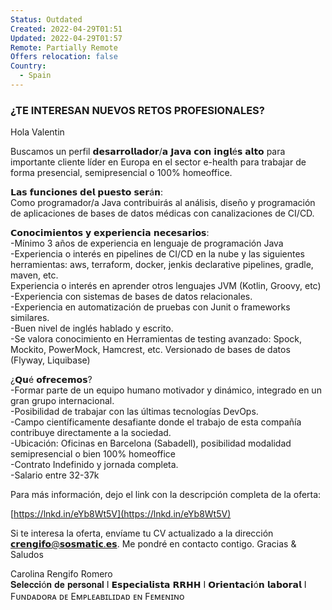 ```yaml
---
Status: Outdated
Created: 2022-04-29T01:51
Updated: 2022-04-29T01:57
Remote: Partially Remote
Offers relocation: false
Country:
  - Spain
---
```

### ¿TE INTERESAN NUEVOS RETOS PROFESIONALES?
Hola Valentin  
  
Buscamos un perfil 𝗱𝗲𝘀𝗮𝗿𝗿𝗼𝗹𝗹𝗮𝗱𝗼𝗿/𝗮 𝗝𝗮𝘃𝗮 𝗰𝗼𝗻 𝗶𝗻𝗴𝗹é𝘀 𝗮𝗹𝘁𝗼 para importante cliente líder en Europa en el sector e-health para trabajar de forma presencial, semipresencial o 100% homeoffice.  
  
𝗟𝗮𝘀 𝗳𝘂𝗻𝗰𝗶𝗼𝗻𝗲𝘀 𝗱𝗲𝗹 𝗽𝘂𝗲𝘀𝘁𝗼 𝘀𝗲𝗿á𝗻:  
Como programador/a Java contribuirás al análisis, diseño y programación de aplicaciones de bases de datos médicas con canalizaciones de CI/CD.  
  
𝗖𝗼𝗻𝗼𝗰𝗶𝗺𝗶𝗲𝗻𝘁𝗼𝘀 𝘆 𝗲𝘅𝗽𝗲𝗿𝗶𝗲𝗻𝗰𝗶𝗮 𝗻𝗲𝗰𝗲𝘀𝗮𝗿𝗶𝗼𝘀:  
-Mínimo 3 años de experiencia en lenguaje de programación Java  
-Experiencia o interés en pipelines de CI/CD en la nube y las siguientes herramientas: aws, terraform, docker, jenkis declarative pipelines, gradle, maven, etc.  
Experiencia o interés en aprender otros lenguajes JVM (Kotlin, Groovy, etc)  
-Experiencia con sistemas de bases de datos relacionales.  
-Experiencia en automatización de pruebas con Junit o frameworks similares.  
-Buen nivel de inglés hablado y escrito.  
-Se valora conocimiento en Herramientas de testing avanzado: Spock, Mockito, PowerMock, Hamcrest, etc. Versionado de bases de datos (Flyway, Liquibase)  
  
¿𝗤𝘂é 𝗼𝗳𝗿𝗲𝗰𝗲𝗺𝗼𝘀?  
-Formar parte de un equipo humano motivador y dinámico, integrado en un gran grupo internacional.  
-Posibilidad de trabajar con las últimas tecnologías DevOps.  
-Campo científicamente desafiante donde el trabajo de esta compañía contribuye directamente a la sociedad.  
-Ubicación: Oficinas en Barcelona (Sabadell), posibilidad modalidad semipresencial o bien 100% homeoffice  
-Contrato Indefinido y jornada completa.  
-Salario entre 32-37k  
  
Para más información, dejo el link con la descripción completa de la oferta:  
  
  
[https://lnkd.in/eYb8Wt5V](https://lnkd.in/eYb8Wt5V)  
  
Si te interesa la oferta, envíame tu CV actualizado a la dirección 𝗰𝗿𝗲𝗻𝗴𝗶𝗳𝗼@𝘀𝗼𝘀𝗺𝗮𝘁𝗶𝗰.𝗲𝘀. Me pondré en contacto contigo. Gracias & Saludos  
  
Carolina Rengifo Romero  
𝐒𝐞𝐥𝐞𝐜𝐜𝐢ó𝐧 𝐝𝐞 𝐩𝐞𝐫𝐬𝐨𝐧𝐚𝐥 I 𝗘𝘀𝗽𝗲𝗰𝗶𝗮𝗹𝗶𝘀𝘁𝗮 𝗥𝗥𝗛𝗛 I 𝗢𝗿𝗶𝗲𝗻𝘁𝗮𝗰𝗶ó𝗻 𝗹𝗮𝗯𝗼𝗿𝗮𝗹 I Fᴜɴᴅᴀᴅᴏʀᴀ ᴅᴇ Eᴍᴘʟᴇᴀʙɪʟɪᴅᴀᴅ ᴇɴ Fᴇᴍᴇɴɪɴᴏ